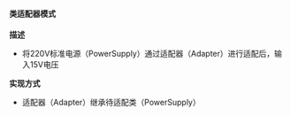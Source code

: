 #### 类适配器模式 ####

**描述**
- 将220V标准电源（PowerSupply）通过适配器（Adapter）进行适配后，输入15V电压

**实现方式**
- 适配器（Adapter）继承待适配类（PowerSupply）
